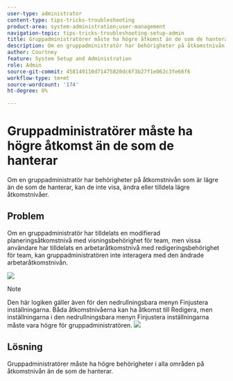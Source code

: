 ```yaml
---
user-type: administrator
content-type: tips-tricks-troubleshooting
product-area: system-administration;user-management
navigation-topic: tips-tricks-troubleshooting-setup-admin
title: Gruppadministratörer måste ha högre åtkomst än de som de hanterar
description: Om en gruppadministratör har behörigheter på åtkomstnivån som är lägre än de som de hanterar, kan de inte visa, ändra eller tilldela lägre åtkomstnivåer.
author: Courtney
feature: System Setup and Administration
role: Admin
source-git-commit: 458149110d71475820dc6f3b27f1e062c3fe66f6
workflow-type: tm+mt
source-wordcount: '174'
ht-degree: 0%

---
```



# Gruppadministratörer måste ha högre åtkomst än de som de hanterar

Om en gruppadministratör har behörigheter på åtkomstnivån som är lägre än de som de hanterar, kan de inte visa, ändra eller tilldela lägre åtkomstnivåer.

## Problem

Om en gruppadministratör har tilldelats en modifierad planeringsåtkomstnivå med visningsbehörighet för team, men vissa användare har tilldelats en arbetaråtkomstnivå med redigeringsbehörighet för team, kan gruppadministratören inte interagera med den ändrade arbetaråtkomstnivån.

![](assets/group-admin-modified-access.png)


>[!NOTE]
>
>Den här logiken gäller även för den nedrullningsbara menyn Finjustera inställningarna. Båda åtkomstnivåerna kan ha åtkomst till Redigera, men inställningarna i den nedrullningsbara menyn Finjustera inställningarna måste vara högre för gruppadministratören.
> ![](assets/fine-tune-your-settings.png)

## Lösning

Gruppadministratörer måste ha högre behörigheter i alla områden på åtkomstnivån än de som de hanterar.